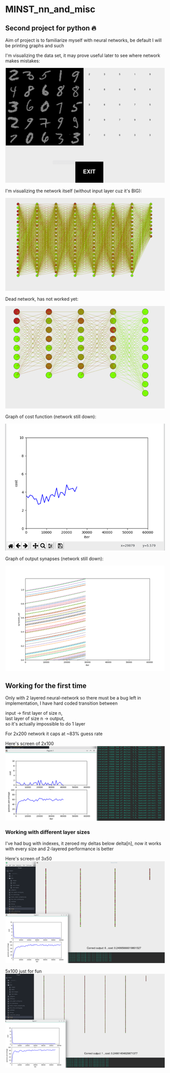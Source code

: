 # MINST_nn_and_misc
## Second project for python :fire:
Aim of project is to familiarize myself with neural networks, be default I will
be printing graphs and such

I'm visualizing the data set, it may prove useful later to see where network makes mistakes:

![alt text](https://github.com/Konrad337/MINST_nn_and_misc/blob/master/pics/screen01.png "Data vizualizer")

I'm visualizing the network itself (without input layer cuz it's BIG):

![alt text](https://github.com/Konrad337/MINST_nn_and_misc/blob/master/pics/screen02.png "Net vizualizer")

Dead network, has not worked yet:

![alt text](https://github.com/Konrad337/MINST_nn_and_misc/blob/master/pics/screen03.png "Net vizualizer")

Graph of cost function (network still down):

![alt text](https://github.com/Konrad337/MINST_nn_and_misc/blob/master/pics/cost_graph_wrong.png "Cost graph")

Graph of output synapses (network still down):

![alt text](https://github.com/Konrad337/MINST_nn_and_misc/blob/master/pics/faulty_output_synapses.png "Faulty synapses")

## Working for the first time
Only with 2 layered neural-network so there must be a bug left in implementation,
I have hard coded transition between

input -> first layer of size n,   
last layer of size n -> output,     
so it's actually impossible to do 1 layer

For 2x200 network it caps at ~83% guess rate

Here's screen of 2x100
![alt text](https://github.com/Konrad337/MINST_nn_and_misc/blob/master/pics/first_time_working.png "First time working")

### Working with different layer sizes
I've had bug with indexes, it zeroed my deltas below delta[n], now it works with
every size and 2-layered performance is better

Here's screen of 3x50
![alt text](https://github.com/Konrad337/MINST_nn_and_misc/blob/master/pics/3x50.png "3x50")

5x100 just for fun
![alt text](https://github.com/Konrad337/MINST_nn_and_misc/blob/master/pics/5x100.png "5x100")

